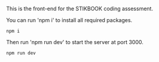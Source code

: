 This is the front-end for the STIKBOOK coding assessment. 

You can run 'npm i' to install all required packages.

```npm i```

Then run 'npm run dev' to start the server at port 3000.

```npm run dev```